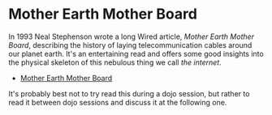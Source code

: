 Mother Earth Mother Board
=========================

In 1993 Neal Stephenson wrote a long Wired article, *Mother Earth
Mother Board*, describing the history of laying telecommunication
cables around our planet earth. It's an entertaining read and offers
some good insights into the physical skeleton of this nebulous thing
we call *the internet*.

* [Mother Earth Mother Board](http://archive.wired.com/wired/archive/4.12/ffglass_pr.html)

It's probably best not to try read this during a dojo session, but
rather to read it between dojo sessions and discuss it at the
following one.